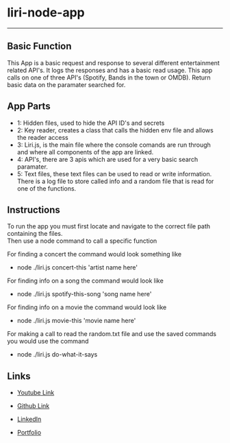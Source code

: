 # liri-node-app

**************************
## Basic Function  
This App is a basic request and response to several different entertainment related API's. It logs the responses and has a basic read usage.  This app calls on one of three API's (Spotify, Bands in the town or OMDB). Return basic data on the paramater searched for.

## App Parts

* 1: Hidden files, used to hide the API ID's and secrets  
* 2: Key reader, creates a class that calls the hidden env file and allows the reader access  
* 3: Liri.js, is the main file where the console comands are run through and where all components of the app are linked.  
* 4: API's, there are 3 apis which are used for a very basic search paramater.
* 5: Text files, these text files can be used to read or write information. There is a log file to store called info and a random file that is read for one of the functions.
  
 ## Instructions
To run the app you must first locate and navigate to the correct file path containing the files.  
Then use a node command to call a specific function  

For finding a concert the command would look something like   
* node ./liri.js concert-this 'artist name here'    

For finding info on a song the command would look like  
* node ./liri.js spotify-this-song 'song name here'  

For finding info on a movie the command would look like  
* node ./liri.js movie-this 'movie name here'  

For making a call to read the random.txt file and use the saved commands you would use the command  
* node ./liri.js do-what-it-says

## Links
* [Youtube Link](https://youtu.be/cEWLzA3LyCA) 

* [Github Link](https://github.com/Fgailey)

* [LinkedIn](https://www.linkedin.com/in/foster-gailey-391292165/)

* [Portfolio](https://fgailey.github.io/Portfolio-2/)
